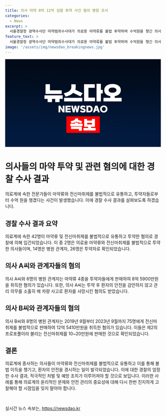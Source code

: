 ```yaml
---
title: 의사 마약 8억 12억 검찰 투약 사건 혐의 병원 조사
categories:
  - News
excerpt: >
  서울경찰청 광역수사단 마약범죄수사대가 의료용 마약류를 불법 투약하며 수억원을 챙긴 의사 2명과 관련자 40여 명을 입건했다. 의사 A씨는 투약자의 사망사고 관련하여 업무상과실치사 혐의도 받았고, 의사 B씨와 의원 관계자들은 전신마취제를 투약하여 수익을 얻었지만 마약류로 지정되지 않아 다른 혐의가 적용됐다. 경찰은 의사 A씨와 B씨를 구속했다.
feature_text: >
  서울경찰청 광역수사단 마약범죄수사대가 의료용 마약류를 불법 투약하며 수억원을 챙긴 의사 2명과 관련자 40여 명을 입건했다. 의사 A씨는 투약자의 사망사고 관련하여 업무상과실치사 혐의도 받았고, 의사 B씨와 의원 관계자들은 전신마취제를 투약하여 수익을 얻었지만 마약류로 지정되지 않아 다른 혐의가 적용됐다. 경찰은 의사 A씨와 B씨를 구속했다.
image: '/assets/img/newsdao_breakingnews.jpg'
---
```


<p><img src="/assets/img/newsdao_breakingnews.jpg" alt="cryptoinkorea 속보" /></p>

<h1>의사들의 마약 투약 및 관련 혐의에 대한 경찰 수사 결과</h1>

<p>의료계에 속한 전문가들이 마약류와 전신마취제를 불법적으로 유통하고, 투약자들로부터 수억 원을 챙겼다는 사건이 발생했습니다. 이에 경찰 수사 결과를 살펴보도록 하겠습니다.</p>

<h2 data-ke-size="size26">경찰 수사 결과 요약</h2>

<p>의료계에 속한 42명이 마약류 및 전신마취제를 불법적으로 유통하고 투약한 혐의로 경찰에 의해 입건되었습니다. 이 중 2명은 의료용 마약류와 전신마취제를 불법적으로 투약한 의사들이며, 14명은 병원 관계자, 26명은 투약자로 확인되었습니다.</p>

<h2 data-ke-size="size26">의사 A씨와 관계자들의 혐의</h2>

<p>의사 A씨와 6명의 병원 관계자는 마약류 4종을 투약자들에게 판매하여 8억 5900만원을 취득한 혐의가 있습니다. 또한, 의사 A씨는 투약 후 환자의 안전을 감안하지 않고 관리 의무를 소홀히 해 차량 사고로 환자를 사망시킨 혐의도 받았습니다.</p>

<h2 data-ke-size="size26">의사 B씨와 관계자들의 혐의</h2>

<p>의사 B씨와 8명의 병원 관계자는 2019년 9월부터 2023년 9월까지 75명에게 전신마취제를 불법적으로 판매하여 12억 5410만원을 취득한 혐의가 있습니다. 이들은 제2의 프로포폴이라 불리는 전신마취제를 10~20만원에 판매한 것으로 확인되었습니다.</p>

<h2 data-ke-size="size26">결론</h2>

<p>의료계에 종사하는 의사들이 마약류와 전신마취제를 불법적으로 유통하고 이를 통해 불법 이득을 챙기고, 환자의 안전을 경시하는 일이 발각되었습니다. 이에 대한 경찰의 엄정한 수사 결과, 적극적인 처벌 및 예방 조치가 이루어져야 할 것으로 보입니다. 이러한 사례를 통해 의료계의 윤리적인 문제와 안전 관리의 중요성에 대해 다시 한번 진지하게 고찰해야 할 시점임을 잊지 말아야 합니다.</p>

<p data-ke-size="size16">&nbsp;</p>
실시간 뉴스 속보는, <a href="https://newsdao.kr" rel="dofollow">https://newsdao.kr</a>


